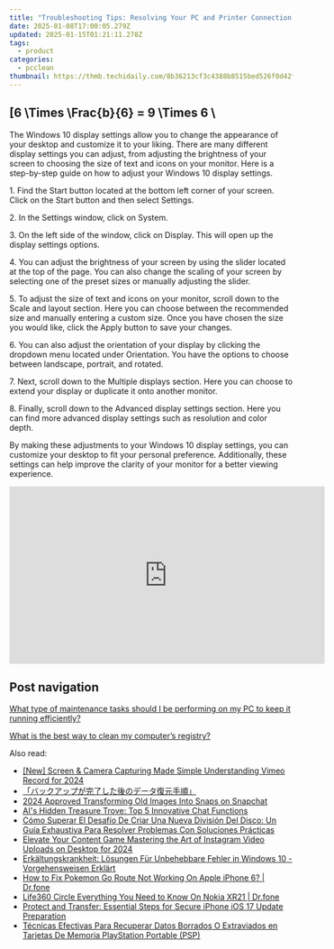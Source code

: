 ```yaml
---
title: "Troubleshooting Tips: Resolving Your PC and Printer Connection Issues - Guidance by YL Computing"
date: 2025-01-08T17:00:05.279Z
updated: 2025-01-15T01:21:11.278Z
tags:
  - product
categories:
  - pcclean
thumbnail: https://thmb.techidaily.com/8b36213cf3c4388b8515bed526f0d42f540b1ba9bd34731fb80416cf28c2a508.jpg
---
```


## \[6 \Times \Frac{b}{6} = 9 \Times 6 \

The Windows 10 display settings allow you to change the appearance of your desktop and customize it to your liking. There are many different display settings you can adjust, from adjusting the brightness of your screen to choosing the size of text and icons on your monitor. Here is a step-by-step guide on how to adjust your Windows 10 display settings. 

1\. Find the Start button located at the bottom left corner of your screen. Click on the Start button and then select Settings.

2\. In the Settings window, click on System.

3\. On the left side of the window, click on Display. This will open up the display settings options. 

4\. You can adjust the brightness of your screen by using the slider located at the top of the page. You can also change the scaling of your screen by selecting one of the preset sizes or manually adjusting the slider.

5\. To adjust the size of text and icons on your monitor, scroll down to the Scale and layout section. Here you can choose between the recommended size and manually entering a custom size. Once you have chosen the size you would like, click the Apply button to save your changes.

6\. You can also adjust the orientation of your display by clicking the dropdown menu located under Orientation. You have the options to choose between landscape, portrait, and rotated.

7\. Next, scroll down to the Multiple displays section. Here you can choose to extend your display or duplicate it onto another monitor.

8\. Finally, scroll down to the Advanced display settings section. Here you can find more advanced display settings such as resolution and color depth. 

By making these adjustments to your Windows 10 display settings, you can customize your desktop to fit your personal preference. Additionally, these settings can help improve the clarity of your monitor for a better viewing experience.

<!-- affiliate ads begin -->
<iframe width="560" height="315" src="https://www.youtube.com/embed/LeKJBWb6Jhk?si=AnViizAPiIT1YCRA" title="YouTube video player" frameborder="0" allow="accelerometer; autoplay; clipboard-write; encrypted-media; gyroscope; picture-in-picture; web-share" referrerpolicy="strict-origin-when-cross-origin" allowfullscreen></iframe>
<!-- affiliate ads end -->

## Post navigation

[What type of maintenance tasks should I be performing on my PC to keep it running efficiently?](https://tools.techidaily.com/pcclean/products/)

[What is the best way to clean my computer’s registry?](https://tools.techidaily.com/pcclean/products/)

<ins class="adsbygoogle"
     style="display:block"
     data-ad-format="autorelaxed"
     data-ad-client="ca-pub-7571918770474297"
     data-ad-slot="1223367746"></ins>

<ins class="adsbygoogle"
     style="display:block"
     data-ad-client="ca-pub-7571918770474297"
     data-ad-slot="8358498916"
     data-ad-format="auto"
     data-full-width-responsive="true"></ins>

<span class="atpl-alsoreadstyle">Also read:</span>
<div><ul>
<li><a href="https://vimeo-videos.techidaily.com/new-screen-and-camera-capturing-made-simple-understanding-vimeo-record-for-2024/"><u>[New] Screen & Camera Capturing Made Simple Understanding Vimeo Record for 2024</u></a></li>
<li><a href="https://discover-awesome.techidaily.com/44cm44oq44od44kv44ki44od44ox44gm5a6m5lqg44gx44gf5b6m44gu44oh44o844k5b6p5ywd5oml6acg44cn/"><u>「バックアップが完了した後のデータ復元手順」</u></a></li>
<li><a href="https://snapchat-videos.techidaily.com/2024-approved-transforming-old-images-into-snaps-on-snapchat/"><u>2024 Approved Transforming Old Images Into Snaps on Snapchat</u></a></li>
<li><a href="https://tech-haven.techidaily.com/ais-hidden-treasure-trove-top-5-innovative-chat-functions/"><u>AI's Hidden Treasure Trove: Top 5 Innovative Chat Functions</u></a></li>
<li><a href="https://discover-awesome.techidaily.com/como-superar-el-desafio-de-criar-una-nueva-division-del-disco-un-guia-exhaustiva-para-resolver-problemas-con-soluciones-practicas/"><u>Cómo Superar El Desafío De Criar Una Nueva División Del Disco: Un Guía Exhaustiva Para Resolver Problemas Con Soluciones Prácticas</u></a></li>
<li><a href="https://instagram-clips.techidaily.com/elevate-your-content-game-mastering-the-art-of-instagram-video-uploads-on-desktop-for-2024/"><u>Elevate Your Content Game Mastering the Art of Instagram Video Uploads on Desktop for 2024</u></a></li>
<li><a href="https://discover-awesome.techidaily.com/erkaltungskrankheit-losungen-fur-unbehebbare-fehler-in-windows-10-vorgehensweisen-erklart/"><u>Erkältungskrankheit: Lösungen Für Unbehebbare Fehler in Windows 10 - Vorgehensweisen Erklärt</u></a></li>
<li><a href="https://ios-pokemon-go.techidaily.com/how-to-fix-pokemon-go-route-not-working-on-apple-iphone-6-drfone-by-drfone-virtual-ios/"><u>How to Fix Pokemon Go Route Not Working On Apple iPhone 6? | Dr.fone</u></a></li>
<li><a href="https://fake-location.techidaily.com/life360-circle-everything-you-need-to-know-on-nokia-xr21-drfone-by-drfone-virtual-android/"><u>Life360 Circle Everything You Need to Know On Nokia XR21 | Dr.fone</u></a></li>
<li><a href="https://discover-awesome.techidaily.com/protect-and-transfer-essential-steps-for-secure-iphone-ios-17-update-preparation/"><u>Protect and Transfer: Essential Steps for Secure iPhone iOS 17 Update Preparation</u></a></li>
<li><a href="https://discover-awesome.techidaily.com/tecnicas-efectivas-para-recuperar-datos-borrados-o-extraviados-en-tarjetas-de-memoria-playstation-portable-psp/"><u>Técnicas Efectivas Para Recuperar Datos Borrados O Extraviados en Tarjetas De Memoria PlayStation Portable (PSP)</u></a></li>
</ul></div>


